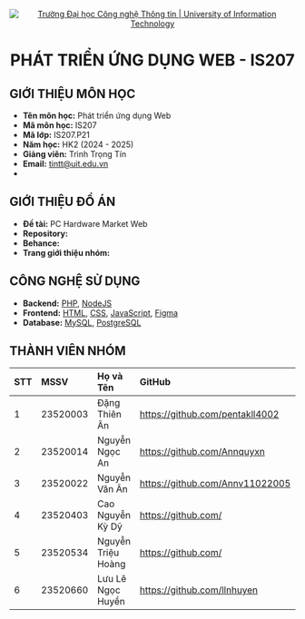 <p align="center">
  <a href="https://www.uit.edu.vn/" title="Trường Đại học Công nghệ Thông tin" style="border: none;">
    <img src="https://i.imgur.com/WmMnSRt.png" alt="Trường Đại học Công nghệ Thông tin | University of Information Technology">
  </a>
</p>

<h1 align="center"><b>PHÁT TRIỂN ỨNG DỤNG WEB - IS207</b></h1>

## GIỚI THIỆU MÔN HỌC

-    **Tên môn học:** Phát triển ứng dụng Web
-    **Mã môn học:** IS207
-    **Mã lớp:** IS207.P21
-    **Năm học:** HK2 (2024 - 2025)
-    **Giảng viên:** Trình Trọng Tín
-    **Email:** tintt@uit.edu.vn
-    
## GIỚI THIỆU ĐỒ ÁN

-    **Đề tài:** PC Hardware Market Web
-    **Repository:** 
-    **Behance:** 
-    **Trang giới thiệu nhóm:** 

## CÔNG NGHỆ SỬ DỤNG

-    **Backend:** [PHP](https://www.php.net/), [NodeJS](https://nodejs.org/en)
-    **Frontend:** [HTML](https://developer.mozilla.org/en-US/docs/Web/HTML), [CSS](https://developer.mozilla.org/en-US/docs/Web/CSS), [JavaScript](https://www.javascript.com/), [Figma](https://www.figma.com/community)
-    **Database:** [MySQL](https://www.mysql.com/), [PostgreSQL](https://www.postgresql.org/)

## THÀNH VIÊN NHÓM

| STT | MSSV     | Họ và Tên            | GitHub                              | Email                   |
| :-- | :------- | :------------------- | :---------------------------------- | :---------------------- |
| 1   | 23520003 | Đặng Thiên Ân        | https://github.com/pentakll4002     | 23520003@gm.uit.edu.vn  |
| 2   | 23520014 | Nguyễn Ngọc An       | https://github.com/Annquyxn         | 23520014@gm.uit.edu.vn  |
| 3   | 23520022 | Nguyễn Văn Ân        | https://github.com/Annv11022005     | 23520022@gm.uit.edu.vn  |
| 4   | 23520403 | Cao Nguyễn Kỳ Dỹ     | https://github.com/                 | 23520403@gm.uit.edu.vn  |
| 5   | 23520534 | Nguyễn Triệu Hoàng   | https://github.com/                 | 23520534@gm.uit.edu.vn  |
| 6   | 23520660 | Lưu Lê Ngọc Huyền    | https://github.com/llnhuyen         | 23520660@gm.uit.edu.vn  |
